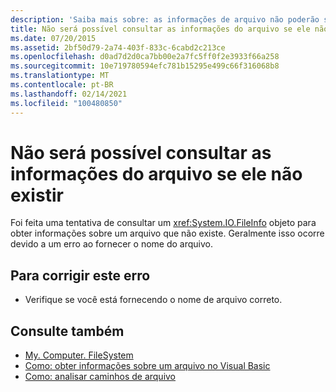 ```yaml
---
description: 'Saiba mais sobre: as informações de arquivo não poderão ser consultadas se o arquivo não existir'
title: Não será possível consultar as informações do arquivo se ele não existir
ms.date: 07/20/2015
ms.assetid: 2bf50d79-2a74-403f-833c-6cabd2c213ce
ms.openlocfilehash: d0ad7d2d0ca7bb00e2a7fc5ff0f2e3933f66a258
ms.sourcegitcommit: 10e719780594efc781b15295e499c66f316068b8
ms.translationtype: MT
ms.contentlocale: pt-BR
ms.lasthandoff: 02/14/2021
ms.locfileid: "100480850"
---
```

# <a name="file-information-cannot-be-queried-if-the-file-does-not-exist"></a>Não será possível consultar as informações do arquivo se ele não existir

Foi feita uma tentativa de consultar um <xref:System.IO.FileInfo> objeto para obter informações sobre um arquivo que não existe. Geralmente isso ocorre devido a um erro ao fornecer o nome do arquivo.  
  
## <a name="to-correct-this-error"></a>Para corrigir este erro  
  
- Verifique se você está fornecendo o nome de arquivo correto.  
  
## <a name="see-also"></a>Consulte também

- [My. Computer. FileSystem](xref:Microsoft.VisualBasic.FileIO.FileSystem)
- [Como: obter informações sobre um arquivo no Visual Basic](/previous-versions/visualstudio/visual-studio-2010/abtzf6f7(v=vs.100))
- [Como: analisar caminhos de arquivo](../developing-apps/programming/drives-directories-files/how-to-parse-file-paths.md)
